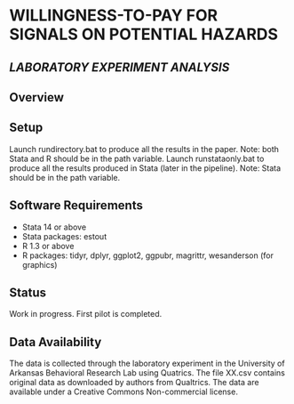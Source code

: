 # WILLINGNESS-TO-PAY FOR SIGNALS ON POTENTIAL HAZARDS
## *LABORATORY EXPERIMENT ANALYSIS*

## Overview


## Setup
Launch rundirectory.bat to produce all the results in the paper. Note: both Stata and R should be in the path variable.
Launch runstataonly.bat to produce all the results produced in Stata (later in the pipeline). Note: Stata should be in the path variable.

## Software Requirements
* Stata 14 or above
* Stata packages: estout
* R 1.3 or above
* R packages: tidyr, dplyr, ggplot2, ggpubr, magrittr, wesanderson (for graphics)

## Status
Work in progress. First pilot is completed.


## Data Availability
The data is collected through the laboratory experiment in the University of Arkansas Behavioral Research Lab using Quatrics. The file XX.csv contains original data as downloaded by authors from Qualtrics. The data are available under a Creative Commons Non-commercial license.


